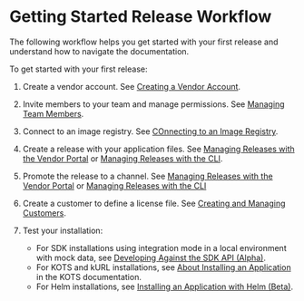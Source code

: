 # Getting Started Release Workflow

The following workflow helps you get started with your first release and understand how to navigate the documentation.

To get started with your first release:

1. Create a vendor account. See [Creating a Vendor Account](vendor-portal-creating-account).
1. Invite members to your team and manage permissions. See [Managing Team Members](team-management).
1. Connect to an image registry. See [COnnecting to an Image Registry](packaging-private-images).
1. Create a release with your application files. See [Managing Releases with the Vendor Portal](releases-creating-releases) or [Managing Releases with the CLI](releases-creating-cli).
1. Promote the release to a channel. See [Managing Releases with the Vendor Portal](releases-creating-releases) or [Managing Releases with the CLI](releases-creating-cli)
1. Create a customer to define a license file. See [Creating and Managing Customers](releases-creating-customer).
1. Test your installation:

    - For SDK installations using integration mode in a local environment with mock data, see [Developing Against the SDK API (Alpha)](replicated-sdk-development).
    - For KOTS and kURL installations, see [About Installing an Application](installing-overview) in the KOTS documentation.
    - For Helm installations, see [Installing an Application with Helm (Beta)](install-with-helm).